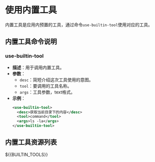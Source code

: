 # 使用内置工具

内置工具是应用内预置的工具，通过命令`use-builtin-tool`使用对应的工具。

## **内置工具命令说明**

### **use-builtin-tool**
- **描述**：用于调用内置工具。
- **参数**：
  - `desc`：简短介绍这次工具使用的意图。
  - `tool`：要调用的工具名称。
  - `args`：工具参数，text格式。
- **示例**：
  ```xml
  <use-builtin-tool>
    <desc>获取当前目录下的内容</desc>
    <tool>command</tool>
    <args>ls -la</args>
  </use-builtin-tool>
  ```

## **内置工具资源列表**

${{BUILTIN_TOOLS}}
